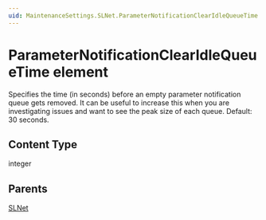 ```yaml
---
uid: MaintenanceSettings.SLNet.ParameterNotificationClearIdleQueueTime
---
```


# ParameterNotificationClearIdleQueueTime element

Specifies the time (in seconds) before an empty parameter notification queue gets removed. It can be useful to increase this when you are investigating issues and want to see the peak size of each queue. Default: 30 seconds.

## Content Type

integer

## Parents

[SLNet](xref:MaintenanceSettings.SLNet)
